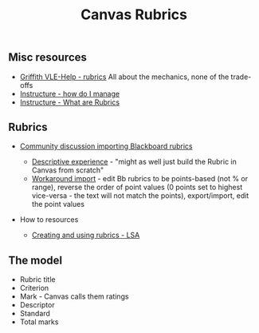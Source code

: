﻿---
backlinks:
- title: Design
  url: /sense/Design/design.html
title: Canvas Rubrics
---
## Misc resources

- [Griffith VLE-Help - rubrics](https://www.griffith.edu.au/vle-help/staff/marking-and-feedback/rubrics)
  All about the mechanics, none of the trade-offs
- [Instructure - how do I manage ](https://community.canvaslms.com/t5/Instructor-Guide/How-do-I-manage-rubrics-in-a-course/ta-p/1017)
- [Instructure - What are Rubrics](https://community.canvaslms.com/t5/Canvas-Basics-Guide/What-are-Rubrics/ta-p/35)


## Rubrics

- [Community discussion importing Blackboard rubrics](https://community.canvaslms.com/t5/LMS-Migration-Strategies/Blackboard-rubrics-imported-into-Canvas/ba-p/106640)

  - [Descriptive experience](https://community.canvaslms.com/t5/LMS-Migration-Strategies/Blackboard-rubrics-imported-into-Canvas/bc-p/106649/highlight/true#M151) - "might as well just build the Rubric in Canvas from scratch"
  - [Workaround import](https://community.canvaslms.com/t5/LMS-Migration-Strategies/Blackboard-rubrics-imported-into-Canvas/bc-p/106650/highlight/true#M152) - edit Bb rubrics to be points-based (not % or range), reverse the order of point values (0 points set to highest vice-versa - the text will not match the points), export/import, edit the point values

- How to resources
  - [Creating and using rubrics - LSA](https://lsa.umich.edu/technology-services/news-events/all-news/teaching-tip-of-the-week/creating-and-using-rubrics-in-canvas.html)


## The model

- Rubric title
- Criterion
- Mark - Canvas calls them ratings
- Descriptor
- Standard
- Total marks